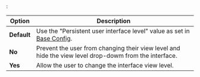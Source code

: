 :

Option                   | Description
-------------------------|------------
**Default**              | Use the "Persistent user interface level" value as set in [Base Config](class/config).
**No**                   | Prevent the user from changing their view level and hide the view level drop-dowm from the interface.
**Yes**                  | Allow the user to change the interface view level.
